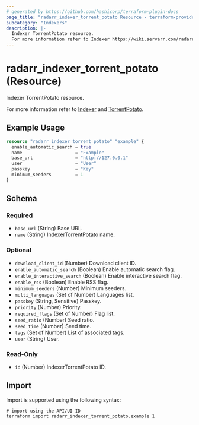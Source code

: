```yaml
---
# generated by https://github.com/hashicorp/terraform-plugin-docs
page_title: "radarr_indexer_torrent_potato Resource - terraform-provider-radarr"
subcategory: "Indexers"
description: |-
  Indexer TorrentPotato resource.
  For more information refer to Indexer https://wiki.servarr.com/radarr/settings#indexers and TorrentPotato https://wiki.servarr.com/radarr/supported#torrentpotato.
---
```


# radarr_indexer_torrent_potato (Resource)

<!-- subcategory:Indexers -->Indexer TorrentPotato resource.
For more information refer to [Indexer](https://wiki.servarr.com/radarr/settings#indexers) and [TorrentPotato](https://wiki.servarr.com/radarr/supported#torrentpotato).

## Example Usage

```terraform
resource "radarr_indexer_torrent_potato" "example" {
  enable_automatic_search = true
  name                    = "Example"
  base_url                = "http://127.0.0.1"
  user                    = "User"
  passkey                 = "Key"
  minimum_seeders         = 1
}
```

<!-- schema generated by tfplugindocs -->
## Schema

### Required

- `base_url` (String) Base URL.
- `name` (String) IndexerTorrentPotato name.

### Optional

- `download_client_id` (Number) Download client ID.
- `enable_automatic_search` (Boolean) Enable automatic search flag.
- `enable_interactive_search` (Boolean) Enable interactive search flag.
- `enable_rss` (Boolean) Enable RSS flag.
- `minimum_seeders` (Number) Minimum seeders.
- `multi_languages` (Set of Number) Languages list.
- `passkey` (String, Sensitive) Passkey.
- `priority` (Number) Priority.
- `required_flags` (Set of Number) Flag list.
- `seed_ratio` (Number) Seed ratio.
- `seed_time` (Number) Seed time.
- `tags` (Set of Number) List of associated tags.
- `user` (String) User.

### Read-Only

- `id` (Number) IndexerTorrentPotato ID.

## Import

Import is supported using the following syntax:

```shell
# import using the API/UI ID
terraform import radarr_indexer_torrent_potato.example 1
```
